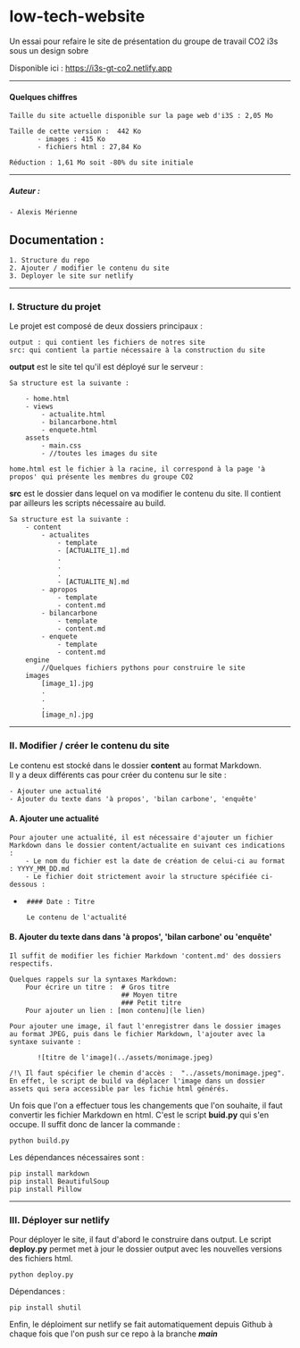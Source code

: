 # low-tech-website
Un essai pour refaire le site de présentation du groupe de travail CO2 i3s sous un design sobre

Disponible ici : https://i3s-gt-co2.netlify.app

<hr>

#### Quelques chiffres 

    
    Taille du site actuelle disponible sur la page web d'i3S : 2,05 Mo
    
    Taille de cette version :  442 Ko
           - images : 415 Ko
           - fichiers html : 27,84 Ko
           
    Réduction : 1,61 Mo soit -80% du site initiale
   
<hr>

##### Auteur :

    - Alexis Mérienne
    
    
## Documentation : 

    1. Structure du repo
    2. Ajouter / modifier le contenu du site
    3. Deployer le site sur netlify
    

<hr>


### I. Structure du projet





Le projet est composé de deux dossiers principaux : 

    output : qui contient les fichiers de notres site
    src: qui contient la partie nécessaire à la construction du site
    
**output** est le site tel qu'il est déployé sur le serveur : 

    Sa structure est la suivante :
    
        - home.html
        - views
            - actualite.html
            - bilancarbone.html
            - enquete.html
        assets 
            - main.css
            - //toutes les images du site
            
    home.html est le fichier à la racine, il correspond à la page 'à propos' qui présente les membres du groupe CO2
    
    
**src** est le dossier dans lequel on va modifier le contenu du site. Il contient par ailleurs les scripts nécessaire au build. 
    
    Sa structure est la suivante : 
        - content
            - actualites
                - template
                - [ACTUALITE_1].md
                .
                .
                .
                - [ACTUALITE_N].md
            - apropos
                - template
                - content.md
            - bilancarbone
                - template
                - content.md
            - enquete
                - template
                - content.md
        engine
            //Quelques fichiers pythons pour construire le site
        images
            [image_1].jpg
            .
            .
            .
            [image_n].jpg
            
 <hr>
 
 

### II. Modifier / créer le contenu du site

Le contenu est stocké dans le dossier **content** au format Markdown.  
Il y a deux différents cas pour créer du contenu sur le site :

    - Ajouter une actualité
    - Ajouter du texte dans 'à propos', 'bilan carbone', 'enquête'
    
#### A. Ajouter une actualité

    Pour ajouter une actualité, il est nécessaire d'ajouter un fichier Markdown dans le dossier content/actualite en suivant ces indications : 
        - Le nom du fichier est la date de création de celui-ci au format : YYYY_MM_DD.md
        - Le fichier doit strictement avoir la structure spécifiée ci-dessous : 
-
       #### Date : Titre
                
       Le contenu de l'actualité
       
#### B. Ajouter du texte dans dans 'à propos', 'bilan carbone' ou 'enquête'

    Il suffit de modifier les fichier Markdown 'content.md' des dossiers respectifs.
    
    Quelques rappels sur la syntaxes Markdown:
        Pour écrire un titre :  # Gros titre
                                ## Moyen titre
                                ### Petit titre
        Pour ajouter un lien : [mon contenu](le lien)
        
    Pour ajouter une image, il faut l'enregistrer dans le dossier images au format JPEG, puis dans le fichier Markdown, l'ajouter avec la syntaxe suivante :
    
           ![titre de l'image](../assets/monimage.jpeg)
           
    /!\ Il faut spécifier le chemin d'accès :  "../assets/monimage.jpeg". En effet, le script de build va déplacer l'image dans un dossier assets qui sera accessible par les fichie html générés. 
    
    
Un fois que l'on a effectuer tous les changements que l'on souhaite, il faut convertir les fichier Markdown en html. C'est le script **buid.py** qui s'en occupe. 
Il suffit donc de lancer la commande : 

    python build.py

Les dépendances nécessaires sont :

    pip install markdown
    pip install BeautifulSoup
    pip install Pillow
    
<hr>


### III. Déployer sur netlify 

Pour déployer le site, il faut d'abord le construire dans output. Le script **deploy.py** permet met à jour le dossier output avec les nouvelles versions des fichiers html. 

    python deploy.py
    
Dépendances : 

    pip install shutil
    
Enfin, le déploiment sur netlify se fait automatiquement depuis Github à chaque fois que l'on push sur ce repo à la branche ***main***
    
